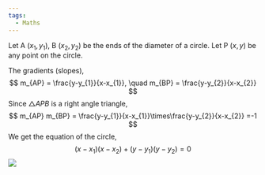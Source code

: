 ```yaml
---
tags:
  - Maths
---
```

Let A ($x_{1},y_{1}$), B ($x_{2},y_{2}$) be the ends of the diameter of a circle. Let P ($x,y$) be any point on the circle.

The gradients (slopes),
$$
m_{AP} = \frac{y-y_{1}}{x-x_{1}}, \quad m_{BP} = \frac{y-y_{2}}{x-x_{2}}
$$
Since $\triangle APB$ is a right angle triangle,
$$
m_{AP} m_{BP} = \frac{y-y_{1}}{x-x_{1}}\times\frac{y-y_{2}}{x-x_{2}} =-1
$$
We get the equation of the circle,
$$
(x-x_{1})(x-x_{2}) + (y-y_{1})(y-y_{2}) = 0
$$
![](../../../image010.gif)

